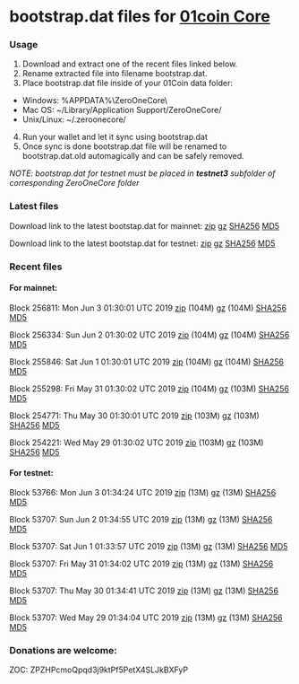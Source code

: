 # bootstrap.dat files for [01coin Core](https://01coin.io)

### Usage

1. Download and extract one of the recent files linked below.
2. Rename extracted file into filename bootstrap.dat.
3. Place bootstrap.dat file inside of your 01Coin data folder:
 - Windows: %APPDATA%\ZeroOneCore\
 - Mac OS: ~/Library/Application Support/ZeroOneCore/
 - Unix/Linux: ~/.zeroonecore/
4. Run your wallet and let it sync using bootstrap.dat
5. Once sync is done bootstrap.dat file will be renamed to bootstrap.dat.old automagically and can be safely removed.

_NOTE: bootstrap.dat for testnet must be placed in **testnet3** subfolder of corresponding ZeroOneCore folder_

### Latest files
Download link to the latest bootstap.dat for mainnet: [zip](https://files.01coin.io/mainnet/bootstrap.dat.zip) [gz](https://files.01coin.io/mainnet/bootstrap.dat.tar.gz) [SHA256](https://files.01coin.io/mainnet/sha256.txt) [MD5](https://files.01coin.io/mainnet/md5.txt)

Download link to the latest bootstap.dat for testnet: [zip](https://files.01coin.io/testnet/bootstrap.dat.zip) [gz](https://files.01coin.io/testnet/bootstrap.dat.tar.gz) [SHA256](https://files.01coin.io/testnet/sha256.txt) [MD5](https://files.01coin.io/testnet/md5.txt)

### Recent files

#### For mainnet:

Block 256811: Mon Jun  3 01:30:01 UTC 2019 [zip](https://files.01coin.io/mainnet/2019-06-03/bootstrap.dat.zip) (104M) [gz](https://files.01coin.io/mainnet/2019-06-03/bootstrap.dat.tar.gz) (104M) [SHA256](https://files.01coin.io/mainnet/2019-06-03/sha256.txt) [MD5](https://files.01coin.io/mainnet/2019-06-03/md5.txt)

Block 256334: Sun Jun  2 01:30:02 UTC 2019 [zip](https://files.01coin.io/mainnet/2019-06-02/bootstrap.dat.zip) (104M) [gz](https://files.01coin.io/mainnet/2019-06-02/bootstrap.dat.tar.gz) (104M) [SHA256](https://files.01coin.io/mainnet/2019-06-02/sha256.txt) [MD5](https://files.01coin.io/mainnet/2019-06-02/md5.txt)

Block 255846: Sat Jun  1 01:30:01 UTC 2019 [zip](https://files.01coin.io/mainnet/2019-06-01/bootstrap.dat.zip) (104M) [gz](https://files.01coin.io/mainnet/2019-06-01/bootstrap.dat.tar.gz) (104M) [SHA256](https://files.01coin.io/mainnet/2019-06-01/sha256.txt) [MD5](https://files.01coin.io/mainnet/2019-06-01/md5.txt)

Block 255298: Fri May 31 01:30:02 UTC 2019 [zip](https://files.01coin.io/mainnet/2019-05-31/bootstrap.dat.zip) (104M) [gz](https://files.01coin.io/mainnet/2019-05-31/bootstrap.dat.tar.gz) (103M) [SHA256](https://files.01coin.io/mainnet/2019-05-31/sha256.txt) [MD5](https://files.01coin.io/mainnet/2019-05-31/md5.txt)

Block 254771: Thu May 30 01:30:01 UTC 2019 [zip](https://files.01coin.io/mainnet/2019-05-30/bootstrap.dat.zip) (103M) [gz](https://files.01coin.io/mainnet/2019-05-30/bootstrap.dat.tar.gz) (103M) [SHA256](https://files.01coin.io/mainnet/2019-05-30/sha256.txt) [MD5](https://files.01coin.io/mainnet/2019-05-30/md5.txt)

Block 254221: Wed May 29 01:30:02 UTC 2019 [zip](https://files.01coin.io/mainnet/2019-05-29/bootstrap.dat.zip) (103M) [gz](https://files.01coin.io/mainnet/2019-05-29/bootstrap.dat.tar.gz) (103M) [SHA256](https://files.01coin.io/mainnet/2019-05-29/sha256.txt) [MD5](https://files.01coin.io/mainnet/2019-05-29/md5.txt)


#### For testnet:

Block 53766: Mon Jun  3 01:34:24 UTC 2019 [zip](https://files.01coin.io/testnet/2019-06-03/bootstrap.dat.zip) (13M) [gz](https://files.01coin.io/testnet/2019-06-03/bootstrap.dat.tar.gz) (13M) [SHA256](https://files.01coin.io/testnet/2019-06-03/sha256.txt) [MD5](https://files.01coin.io/testnet/2019-06-03/md5.txt)

Block 53707: Sun Jun  2 01:34:55 UTC 2019 [zip](https://files.01coin.io/testnet/2019-06-02/bootstrap.dat.zip) (13M) [gz](https://files.01coin.io/testnet/2019-06-02/bootstrap.dat.tar.gz) (13M) [SHA256](https://files.01coin.io/testnet/2019-06-02/sha256.txt) [MD5](https://files.01coin.io/testnet/2019-06-02/md5.txt)

Block 53707: Sat Jun  1 01:33:57 UTC 2019 [zip](https://files.01coin.io/testnet/2019-06-01/bootstrap.dat.zip) (13M) [gz](https://files.01coin.io/testnet/2019-06-01/bootstrap.dat.tar.gz) (13M) [SHA256](https://files.01coin.io/testnet/2019-06-01/sha256.txt) [MD5](https://files.01coin.io/testnet/2019-06-01/md5.txt)

Block 53707: Fri May 31 01:34:02 UTC 2019 [zip](https://files.01coin.io/testnet/2019-05-31/bootstrap.dat.zip) (13M) [gz](https://files.01coin.io/testnet/2019-05-31/bootstrap.dat.tar.gz) (13M) [SHA256](https://files.01coin.io/testnet/2019-05-31/sha256.txt) [MD5](https://files.01coin.io/testnet/2019-05-31/md5.txt)

Block 53707: Thu May 30 01:34:41 UTC 2019 [zip](https://files.01coin.io/testnet/2019-05-30/bootstrap.dat.zip) (13M) [gz](https://files.01coin.io/testnet/2019-05-30/bootstrap.dat.tar.gz) (13M) [SHA256](https://files.01coin.io/testnet/2019-05-30/sha256.txt) [MD5](https://files.01coin.io/testnet/2019-05-30/md5.txt)

Block 53707: Wed May 29 01:34:04 UTC 2019 [zip](https://files.01coin.io/testnet/2019-05-29/bootstrap.dat.zip) (13M) [gz](https://files.01coin.io/testnet/2019-05-29/bootstrap.dat.tar.gz) (13M) [SHA256](https://files.01coin.io/testnet/2019-05-29/sha256.txt) [MD5](https://files.01coin.io/testnet/2019-05-29/md5.txt)


### Donations are welcome:

ZOC: ZPZHPcmoQpqd3j9ktPf5PetX4SLJkBXFyP
